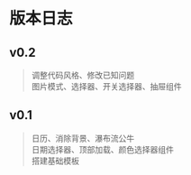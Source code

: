 # 版本日志


## v0.2
> 调整代码风格、修改已知问题<br>
> 图片模式、选择器、开关选择器、抽屉组件<br>

## v0.1
> 日历、消除背景、瀑布流公牛<br>
> 日期选择器、顶部加载、颜色选择器组件<br>
> 搭建基础模板<br>
